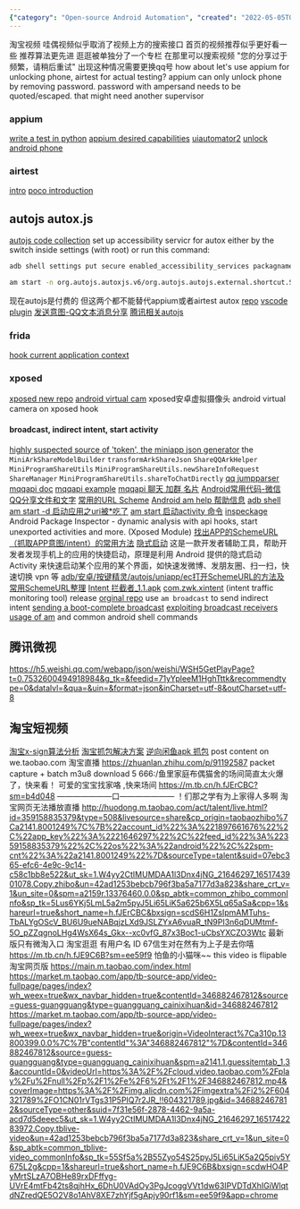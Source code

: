 ```yaml
---
{"category": "Open-source Android Automation", "created": "2022-05-05T09:19:10+00:00", "date": "2022-05-05 09:19:10", "description": "Auto.js is an open-source Android automation tool that allows for quick feature launches in apps like Tencent Weishi and Taobao short videos using Scheme URLs and Intent interception, providing a more streamlined alternative to professional testing tools like Appium or AirTest.", "modified": "2022-11-22T12:02:48+08:00", "tags": ["information gathering", "scraping", "stub", "taobao", "video"], "title": "ui automation and indirect intent interception (share to)"}
---
```

淘宝视频 哇偶视频似乎取消了视频上方的搜索接口
首页的视频推荐似乎更好看一些 推荐算法更先进
逛逛被单独分了一个专栏 在那里可以搜索视频
"您的分享过于频繁，请稍后重试"
出现这种情况需要更换qq号
how about let's use appium for unlocking phone, airtest for actual testing?
appium can only unlock phone by removing password.
password with ampersand needs to be quoted/escaped.
that might need another supervisor
### appium
[write a test in python](https://appium.github.io/appium/docs/en/2.0/quickstart/test-py/)
[appium desired capabilities](http://appium.io/docs/en/writing-running-appium/caps/index.html#uiautomator2)
[uiautomator2](https://github.com/appium/appium-uiautomator2-driver)
[unlock android phone](https://github.com/appium/appium-android-driver/blob/master/docs/UNLOCK.md)
### airtest
[intro](https://airtest.doc.io.netease.com/en/tutorial/1_quick_start_guide/)
[poco introduction](https://airtest.doc.io.netease.com/en/tutorial/3_Poco_introduction/)
## autojs autox.js
[autojs code collection](https://blog.csdn.net/snailuncle2/article/details/115278704)
set up accessibility servicr for autox either by the switch inside settings (with root) or run this command:
```bash
adb shell settings put secure enabled_accessibility_services packagname/servicename
```
```bash
am start -n org.autojs.autoxjs.v6/org.autojs.autojs.external.shortcut.ShortcutActivity -a android.intent.action.MAIN -e path "/storage/emulated/0/脚本/show_toast.js"
```
现在autojs是付费的 但这两个都不能替代appium或者airtest
autox [repo](https://github.com/kkevsekk1/AutoX/tree/84a1f59135433f40747d18ac0805f1b4682bd032) [vscode plugin](https://github.com/kkevsekk1/Auto.js-VSCode-Extension)
[发送意图-QQ文本消息分享](https://github.com/feifadaima/https-github.com-hyb1996-NoRootScriptDroid/blob/eb4fff77db555ba391aeb39c61d3334f33be38d7/app/src/main/assets/sample/%E5%BA%94%E7%94%A8/%E5%8F%91%E9%80%81%E6%84%8F%E5%9B%BE-QQ%E6%96%87%E6%9C%AC%E6%B6%88%E6%81%AF%E5%88%86%E4%BA%AB.js)
[腾讯相关autojs](https://github.com/zmjjcghome/myAutoX/commit/f98c239ac3051fbd2a87d5913cf42125b9380af6#diff-905b728531cb73538660fa67cdc67dcc170d2e7cc9e7b73ba9b23eb3162aed53)
### frida
[hook current application context](https://github.com/frida/frida-java-bridge/issues/67)
### xposed
[xposed new repo](https://github.com/orgs/Xposed-Modules-Repo/repositories)
[android virtual cam](https://github.com/w2016561536/android_virtual_cam) xposed安卓虚拟摄像头 android virtual camera on xposed hook
#### broadcast, indirect intent, start activity
[highly suspected source of 'token', the miniapp json generator](https://github.com/tsuzcx/qq_apk/blob/dfa4bbb676ea1d1dc583317281980df86420ecb4/com.tencent.mobileqq/classes.jar/com/tencent/mobileqq/mini/share/MiniProgramOpenSdkUtil.java) the `MiniArkShareModelBuilder` `transformArkShareJson` `ShareQQArkHelper` `MiniProgramShareUtils` `MiniProgramShareUtils.newShareInfoRequest` `ShareManager` `MiniProgramShareUtils.shareToChatDirectly`
[qq jumpparser](https://github.com/waterwitness/qooq/blob/e723920ac555e99d5325b1d4024552383713c28d/classes2/com/tencent/mobileqq/utils/JumpParser.java)
[mqqapi doc](https://open.mobile.qq.com/api/mqq/index)
[mqqapi example](https://github.com/Kingcool759/Mydemo/blob/193b3807bcd309f28e45f03351f4d396e0ff726d/app/src/main/java/com/example/mydemo/blog/Case57.java)
[mqqapi 聊天 加群 名片](https://github.com/testacount1/HL4A/blob/fc2bd4289321fec27462aac2ac918d6b91646fe7/%E5%AE%89%E5%8D%93/src/main/java/%E6%94%BE%E8%AF%BE%E5%90%8E%E4%B9%90%E5%9B%AD%E9%83%A8/%E5%AE%89%E5%8D%93/%E5%B7%A5%E5%85%B7/%E9%93%BE%E6%8E%A5%E5%B7%A5%E5%85%B7.java)
[Android常用代码-微信QQ分享文件和文字](https://github.com/zhouzhuo810/BlogBackup/blob/98542d8f153012d38c0dff1d905a777f364566a7/source/_posts/Android%E5%B8%B8%E7%94%A8%E4%BB%A3%E7%A0%81-%E5%BE%AE%E4%BF%A1QQ%E5%88%86%E4%BA%AB%E6%96%87%E4%BB%B6%E5%92%8C%E6%96%87%E5%AD%97.md)
[常用的URL Scheme](https://www.jianshu.com/p/85aeae988443)
[Android am help 帮助信息](http://www.atmcu.com/277.html)
[adb shell am start -d 启动应用之uri被*吃了](https://blog.csdn.net/jack123lian/article/details/78796250)
[am start 启动activity 命令](https://www.jianshu.com/p/ab4bb360df36)
[inspeckage](https://github.com/ac-pm/Inspeckage) Android Package Inspector - dynamic analysis with api hooks, start unexported activities and more. (Xposed Module)
[找出APP的SchemeURL（抓取APP意图/intent）的常用方法](https://segmentfault.com/a/1190000040065334)
[隐式启动](https://www.coolapk.com/apk/xyz.hanks.launchactivity)  这是一款开发者辅助工具，帮助开发者发现手机上的应用的快捷启动，原理是利用 Android 提供的隐式启动 Activity 来快速启动某个应用的某个界面，如快速发微博、发朋友圈、扫一扫，快速切换 vpn 等
[adb/安卓/按键精灵/autojs/uniapp/ec打开SchemeURL的方法及常用SchemeURL整理](https://segmentfault.com/a/1190000040065447)
[Intent 拦截者_1.1.apk](https://474b.com/file/18365508-385607560)
[com.zwk.xintent](https://github.com/Xposed-Modules-Repo/com.zwk.xintent/releases) (intent traffic monitoring tool) release [orginal repo](https://github.com/2Y2s1mple/xintent)
use `am broadcast` to send indirect intent
[sending a boot-complete broadcast](https://riptutorial.com/android/example/18033/generating-a--boot-complete--broadcast)
[exploiting broadcast receivers](https://resources.infosecinstitute.com/topic/android-hacking-security-part-3-exploiting-broadcast-receivers/)
[usage of am](https://blog.csdn.net/yelangjueqi/article/details/43231425) and common android shell commands
## 腾讯微视
https://h5.weishi.qq.com/webapp/json/weishi/WSH5GetPlayPage?t=0.7532600494918984&g_tk=&feedid=71yYpleeM1HghTttk&recommendtype=0&datalvl=&qua=&uin=&format=json&inCharset=utf-8&outCharset=utf-8
## 淘宝短视频
[淘宝x-sign算法分析](https://blog.csdn.net/tiandaochouqin_W/article/details/118225639?spm=1001.2101.3001.6650.1&utm_medium=distribute.wap_relevant.none-task-blog-2~default~BlogCommendFromBaidu~Rate-1-118225639-blog-115668447.wap_blog_relevant_default&depth_1-utm_source=distribute.wap_relevant.none-task-blog-2~default~BlogCommendFromBaidu~Rate-1-118225639-blog-115668447.wap_blog_relevant_default)
[淘宝抓包解决方案](https://blog.csdn.net/junges/article/details/103036012?spm=1001.2101.3001.6650.4&utm_medium=distribute.wap_relevant.none-task-blog-2~default~BlogCommendFromBaidu~Rate-4-103036012-blog-115668447.wap_blog_relevant_default&depth_1-utm_source=distribute.wap_relevant.none-task-blog-2~default~BlogCommendFromBaidu~Rate-4-103036012-blog-115668447.wap_blog_relevant_default)
[逆向闲鱼apk 抓包](https://www.52pojie.cn/forum.php?mod=viewthread&tid=1582470)
post content on we.taobao.com
淘宝直播
https://zhuanlan.zhihu.com/p/91192587
packet capture + batch m3u8 download
5 666:/鱼里家庭布偶猫舍的场间简直太火爆了，快来看！
可爱的宝宝找家咯 ,快来场间  https://m.tb.cn/h.fJErCBC?sm=b4d048
———————口———————
！们那之学有为上家得人多啊
淘宝网页无法播放直播
http://huodong.m.taobao.com/act/talent/live.html?id=359158835379&type=508&livesource=share&cp_origin=taobaozhibo%7Ca2141.8001249%7C%7B%22account_id%22%3A%221897661676%22%2C%22app_key%22%3A%2221646297%22%2C%22feed_id%22%3A%22359158835379%22%2C%22os%22%3A%22android%22%2C%22spm-cnt%22%3A%22a2141.8001249%22%7D&sourceType=talent&suid=07ebc365-efc6-4e9c-9c14-c58c1bb8e522&ut_sk=1.W4yy2CtIMUMDAA1l3Dnx4jNG_21646297_1651743901078.Copy.zhibo&un=42ad1253bebcb796f3ba5a7177d3a823&share_crt_v=1&un_site=0&spm=a2159r.13376460.0.0&sp_abtk=common_zhibo_commonInfo&sp_tk=5Lus6YKj5LmL5a2m5pyJ5Li65LiK5a625b6X5Lq65aSa&cpp=1&shareurl=true&short_name=h.fJErCBC&bxsign=scdS6H1ZsIpmAMTuhs-TbALYgOScV_BU6U9ueNABqjzLXd9JSLZYxA6vuaR_tN9PI3n6qDUMtmf-5O_pZZqgnoLHg4WsX64s_Gkx--xc0vfG_87x3Boc1-uCbsYXCZO3Wtc
最新版只有微淘入口
淘宝逛逛 有用户名 ID
67信生对在然有为上子是去你嘻 https://m.tb.cn/h.fJE9C6B?sm=ee59f9  怕鱼的小猫咪~~
this video is flipable
淘宝网页版
https://main.m.taobao.com/index.html
https://market.m.taobao.com/app/tb-source-app/video-fullpage/pages/index?wh_weex=true&wx_navbar_hidden=true&contentId=346882467812&source=guess-guangguang&type=guangguang_cainixihuan&id=346882467812
https://market.m.taobao.com/app/tb-source-app/video-fullpage/pages/index?wh_weex=true&wx_navbar_hidden=true&origin=VideoInteract%7Ca310p.13800399.0.0%7C%7B"contentId"%3A"346882467812"%7D&contentId=346882467812&source=guess-guangguang&type=guangguang_cainixihuan&spm=a2141.1.guessitemtab_1.3&accountId=0&videoUrl=https%3A%2F%2Fcloud.video.taobao.com%2Fplay%2Fu%2Fnull%2Fp%2F1%2Fe%2F6%2Ft%2F1%2F346882467812.mp4&coverImage=https%3A%2F%2Fimg.alicdn.com%2Fimgextra%2Fi2%2F604321789%2FO1CN01rVTgs31P5PIQ7r2JR_!!604321789.jpg&id=346882467812&sourceType=other&suid=7f31e56f-2878-4462-9a5a-acd7d5deeec5&ut_sk=1.W4yy2CtIMUMDAA1l3Dnx4jNG_21646297_1651742283972.Copy.tblive-video&un=42ad1253bebcb796f3ba5a7177d3a823&share_crt_v=1&un_site=0&sp_abtk=common_tblive-video_commonInfo&sp_tk=55Sf5a%2B55Zyo54S25pyJ5Li65LiK5a2Q5piv5Y675L2g&cpp=1&shareurl=true&short_name=h.fJE9C6B&bxsign=scdwHO4PyMrtSLzA7OBHe89rxDFffyg-UVrE4mtFb42ts8qjhHx_6DhU0VAdOy3PgJcoggVVt1dw63IPVDTdXhIGiWlqtdNZredQE5O2V8o1AhV8XE7zhYjf5gApjy90rf1&sm=ee59f9&app=chrome